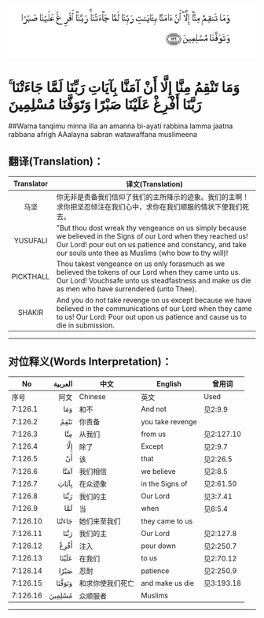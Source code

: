 ![007:126](images/007_126.gif)

# وَمَا تَنْقِمُ مِنَّا إِلَّا أَنْ آمَنَّا بِآيَاتِ رَبِّنَا لَمَّا جَاءَتْنَا ۚ رَبَّنَا أَفْرِغْ عَلَيْنَا صَبْرًا وَتَوَفَّنَا مُسْلِمِينَ 

##Wama tanqimu minna illa an amanna bi-ayati rabbina lamma jaatna rabbana afrigh AAalayna sabran watawaffana muslimeena 

## 翻译(Translation)：

| Translator | 译文(Translation)                                            |
| :--------: | ------------------------------------------------------------ |
|    马坚    | 你无非是责备我们信仰了我们的主所降示的迹象。我们的主啊！求你把坚忍倾注在我们心中，求你在我们顺服的情状下使我们死去。 |
|  YUSUFALI  | "But thou dost wreak thy vengeance on us simply because we believed in the Signs of our Lord when they reached us! Our Lord! pour out on us patience and constancy, and take our souls unto thee as Muslims (who bow to thy will)! |
| PICKTHALL  | Thou takest vengeance on us only forasmuch as we believed the tokens of our Lord when they came unto us. Our Lord! Vouchsafe unto us steadfastness and make us die as men who have surrendered (unto Thee). |
|   SHAKIR   | And you do not take revenge on us except because we have believed in the communications of our Lord when they came to us! Our Lord: Pour out upon us patience and cause us to die in submission. |

---

## 对位释义(Words Interpretation)：

| No   | العربية | 中文    | English | 曾用词 |
| ---- | ------: | ------- | ------- | ------ |
| 序号 |    阿文 | Chinese | 英文    | Used   |
| 7:126.1  | وَمَا    | 和不             | And not          | 见2:9.9    |
| 7:126.2  | تَنْقِمُ   | 你责备           | you take revenge |            |
| 7:126.3  | مِنَّا    | 从我们           | from us          | 见2:127.10 |
| 7:126.4  | إِلَّا    | 除了             | Except           | 见2:9.7    |
| 7:126.5  | أَنْ     | 该               | that             | 见2:26.5   |
| 7:126.6  | آمَنَّا   | 我们相信         | we believe       | 见2:8.5    |
| 7:126.7  | بِآيَاتِ  | 在众迹象         | in the Signs of  | 见2:61.50  |
| 7:126.8  | رَبِّنَا   | 我们的主         | Our Lord         | 见3:7.41   |
| 7:126.9  | لَمَّا    | 当               | when             | 见6:5.4    |
| 7:126.10 | جَاءَتْنَا | 她们来至我们     | they came to us  |            |
| 7:126.11 | رَبَّنَا   | 我们的主         | Our Lord         | 见2:127.8  |
| 7:126.12 | أَفْرِغْ   | 注入             | pour down        | 见2:250.7  |
| 7:126.13 | عَلَيْنَا  | 在我们           | to us            | 见2:70.12  |
| 7:126.14 | صَبْرًا   | 忍耐             | patience         | 见2:250.9  |
| 7:126.15 | وَتَوَفَّنَا | 和求你使我们死亡 | and make us die  | 见3:193.18 |
| 7:126.16 | مُسْلِمِينَ | 众顺服者         | Muslims          |            |

---